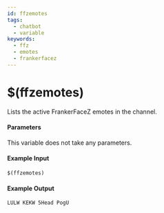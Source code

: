 ```yaml
---
id: ffzemotes
tags:
  - chatbot
  - variable
keywords:
  - ffz
  - emotes
  - frankerfacez
---
```


# $(ffzemotes)

Lists the active FrankerFaceZ emotes in the channel.

#### Parameters

This variable does not take any parameters.

#### Example Input

```
$(ffzemotes)
```

#### Example Output

```
LULW KEKW 5Head PogU
```
